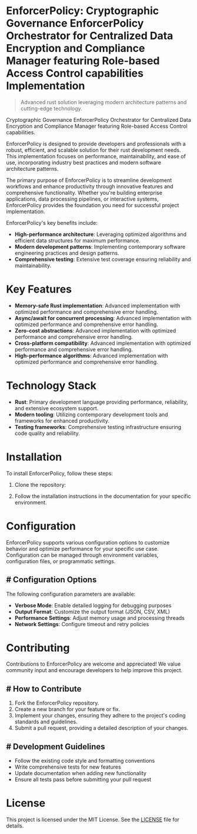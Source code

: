 <!-- fallback_EnforcerPolicy_20250805183715_13600 -->

# EnforcerPolicy: Cryptographic Governance EnforcerPolicy Orchestrator for Centralized Data Encryption and Compliance Manager featuring Role-based Access Control capabilities Implementation
> Advanced rust solution leveraging modern architecture patterns and cutting-edge technology.

Cryptographic Governance EnforcerPolicy Orchestrator for Centralized Data Encryption and Compliance Manager featuring Role-based Access Control capabilities.

EnforcerPolicy is designed to provide developers and professionals with a robust, efficient, and scalable solution for their rust development needs. This implementation focuses on performance, maintainability, and ease of use, incorporating industry best practices and modern software architecture patterns.

The primary purpose of EnforcerPolicy is to streamline development workflows and enhance productivity through innovative features and comprehensive functionality. Whether you're building enterprise applications, data processing pipelines, or interactive systems, EnforcerPolicy provides the foundation you need for successful project implementation.

EnforcerPolicy's key benefits include:

* **High-performance architecture**: Leveraging optimized algorithms and efficient data structures for maximum performance.
* **Modern development patterns**: Implementing contemporary software engineering practices and design patterns.
* **Comprehensive testing**: Extensive test coverage ensuring reliability and maintainability.

# Key Features

* **Memory-safe Rust implementation**: Advanced implementation with optimized performance and comprehensive error handling.
* **Async/await for concurrent processing**: Advanced implementation with optimized performance and comprehensive error handling.
* **Zero-cost abstractions**: Advanced implementation with optimized performance and comprehensive error handling.
* **Cross-platform compatibility**: Advanced implementation with optimized performance and comprehensive error handling.
* **High-performance algorithms**: Advanced implementation with optimized performance and comprehensive error handling.

# Technology Stack

* **Rust**: Primary development language providing performance, reliability, and extensive ecosystem support.
* **Modern tooling**: Utilizing contemporary development tools and frameworks for enhanced productivity.
* **Testing frameworks**: Comprehensive testing infrastructure ensuring code quality and reliability.

# Installation

To install EnforcerPolicy, follow these steps:

1. Clone the repository:


2. Follow the installation instructions in the documentation for your specific environment.

# Configuration

EnforcerPolicy supports various configuration options to customize behavior and optimize performance for your specific use case. Configuration can be managed through environment variables, configuration files, or programmatic settings.

## # Configuration Options

The following configuration parameters are available:

* **Verbose Mode**: Enable detailed logging for debugging purposes
* **Output Format**: Customize the output format (JSON, CSV, XML)
* **Performance Settings**: Adjust memory usage and processing threads
* **Network Settings**: Configure timeout and retry policies

# Contributing

Contributions to EnforcerPolicy are welcome and appreciated! We value community input and encourage developers to help improve this project.

## # How to Contribute

1. Fork the EnforcerPolicy repository.
2. Create a new branch for your feature or fix.
3. Implement your changes, ensuring they adhere to the project's coding standards and guidelines.
4. Submit a pull request, providing a detailed description of your changes.

## # Development Guidelines

* Follow the existing code style and formatting conventions
* Write comprehensive tests for new features
* Update documentation when adding new functionality
* Ensure all tests pass before submitting your pull request

# License

This project is licensed under the MIT License. See the [LICENSE](https://github.com/coralnws/EnforcerPolicy/blob/main/LICENSE) file for details.
